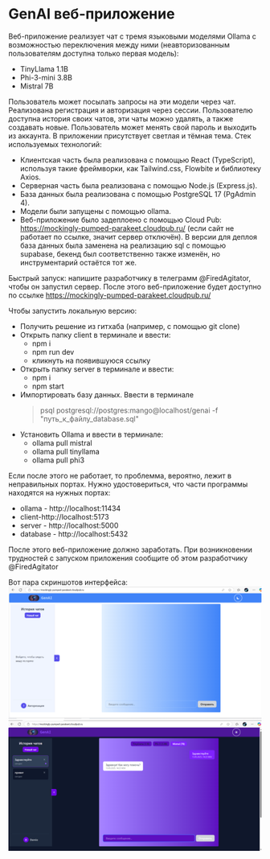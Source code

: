 # GenAI веб-приложение
Веб-приложение реализует чат c тремя языковыми моделями Ollama с возможностью переключения между ними (неавторизованным пользователям доступна только первая модель): 
- TinyLlama 1.1B
- Phi-3-mini 3.8B
- Mistral 7B

Пользователь может посылать запросы на эти модели через чат. Реализована регистрация и  авторизация через сессии. Пользователю доступна история своих чатов, эти чаты можно удалять, а также создавать новые. Пользователь может менять свой пароль и выходить из аккаунта. В приложении присутствует светлая и тёмная тема. 
Стек используемых технологий:
 - Клиентская часть была реализована с помощью React (TypeScript), используя такие фреймворки, как Tailwind.css, Flowbite и библиотеку Axios.
 - Серверная часть была реализована с помощью Node.js (Express.js).
 - База данных была реализована с помощью PostgreSQL 17 (PgAdmin 4).
 - Модели были запущены с помощью ollama. 
 - Веб-приложение было задеплоено с помощью Cloud Pub: https://mockingly-pumped-parakeet.cloudpub.ru/ (если сайт не работает по ссылке, значит сервер отключён). В версии для деплоя база данных была заменена на реализацию sql с помощью supabase, бекенд был соответственно также изменён, но инструментарий остаётся тот же.

Быстрый запуск: напишите разработчику в телеграмм @FiredAgitator, чтобы он запустил сервер. После этого веб-приложение будет доступно по ссылке https://mockingly-pumped-parakeet.cloudpub.ru/ 


Чтобы запустить локальную версию:
- Получить решение из гитхаба (например, с помощью git clone)
- Открыть папку client в терминале и ввести:
   - npm i  
   - npm run dev  
   - кликнуть на появившуюся ссылку
- Открыть папку server в терминале и ввести:
   - npm i  
   - npm start  
- Импортировать базу данных.
Ввести в терминале
  >psql postgresql://postgres:mango@localhost/genai -f "путь_к_файлу_database.sql"
- Установить Ollama и ввести в терминале:
   - ollama pull mistral 
   - ollama pull tinyllama 
   - ollama pull phi3

Если после этого не работает, то проблемма, вероятно, лежит в неправильных портах. Нужно удостовериться, что части программы находятся на нужных портах:
   - ollama - http://localhost:11434
   - client-http://localhost:5173
   - server - http://localhost:5000
   - database - http://localhost:5432

После этого веб-приложение должно заработать. При возникновении трудностей с запуском приложения сообщите об этом разработчику @FiredAgitator

Вот пара скриншотов интерфейса:
![screenshot 1](<Screenshot 2025-05-13 141714.png>)
![screenshot 2](<Screenshot 2025-05-13 142411.png>)
